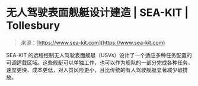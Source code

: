 <!--yml

分类：未分类

日期：2024-05-27 14:47:02

-->

# 无人驾驶表面舰艇设计建造 | SEA-KIT | Tollesbury

> 来源：[https://www.sea-kit.com](https://www.sea-kit.com)

SEA-KIT 的远程控制无人驾驶表面舰艇（USVs）设计了一个适应多种任务配置的可调适载区域。这些舰艇可以单独工作，也可以作为舰队的一部分完成各种任务，速度更快、成本更低，对人员风险更小，且比传统的有人驾驶舰艇显著减少碳排放。
